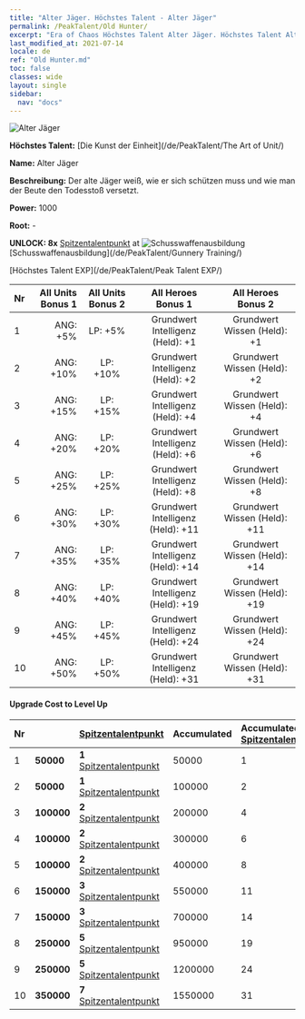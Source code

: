 ```yaml
---
title: "Alter Jäger. Höchstes Talent - Alter Jäger"
permalink: /PeakTalent/Old Hunter/
excerpt: "Era of Chaos Höchstes Talent Alter Jäger. Höchstes Talent Alter Jäger. Alter Jäger"
last_modified_at: 2021-07-14
locale: de
ref: "Old Hunter.md"
toc: false
classes: wide
layout: single
sidebar:
  nav: "docs"
---
```


  ![Alter Jäger](/images/pt/talent_2010.png)

  **Höchstes Talent:** [Die Kunst der Einheit](/de/PeakTalent/The Art of Unit/)

  **Name:** Alter Jäger

  **Beschreibung:** Der alte Jäger weiß, wie er sich schützen muss und wie man der Beute den Todesstoß versetzt.

  **Power:** 1000

  **Root:** -

  **UNLOCK: 8x** [Spitzentalentpunkt](/ItemsDE/con_934/) at ![Schusswaffenausbildung](/images/pt/talent_2008.png) [Schusswaffenausbildung](/de/PeakTalent/Gunnery Training/)

  [Höchstes Talent EXP](/de/PeakTalent/Peak Talent EXP/)

  | Nr | All Units Bonus 1 | All Units Bonus 2 | All Heroes Bonus 1 | All Heroes Bonus 2 |
  |:---|--------------:|:-------------:|:-------------:|:-------------:|
  | 1 | ANG: +5% | LP: +5% | Grundwert Intelligenz (Held): +1 | Grundwert Wissen (Held): +1 |
  | 2 | ANG: +10% | LP: +10% | Grundwert Intelligenz (Held): +2 | Grundwert Wissen (Held): +2 |
  | 3 | ANG: +15% | LP: +15% | Grundwert Intelligenz (Held): +4 | Grundwert Wissen (Held): +4 |
  | 4 | ANG: +20% | LP: +20% | Grundwert Intelligenz (Held): +6 | Grundwert Wissen (Held): +6 |
  | 5 | ANG: +25% | LP: +25% | Grundwert Intelligenz (Held): +8 | Grundwert Wissen (Held): +8 |
  | 6 | ANG: +30% | LP: +30% | Grundwert Intelligenz (Held): +11 | Grundwert Wissen (Held): +11 |
  | 7 | ANG: +35% | LP: +35% | Grundwert Intelligenz (Held): +14 | Grundwert Wissen (Held): +14 |
  | 8 | ANG: +40% | LP: +40% | Grundwert Intelligenz (Held): +19 | Grundwert Wissen (Held): +19 |
  | 9 | ANG: +45% | LP: +45% | Grundwert Intelligenz (Held): +24 | Grundwert Wissen (Held): +24 |
  | 10 | ANG: +50% | LP: +50% | Grundwert Intelligenz (Held): +31 | Grundwert Wissen (Held): +31 |


#### Upgrade Cost to Level Up

  | Nr | <i class="fas fa-coins"/> | [Spitzentalentpunkt](/ItemsDE/con_934/) | Accumulated <i class="fas fa-coins"/> | Accumulated [Spitzentalentpunkt](/ItemsDE/con_934/) |
  |:---|:--------------|:-------------|:-------------|:-------------|
  | 1 | **50000** | **1** [Spitzentalentpunkt](/ItemsDE/con_934/) | 50000 | 1 |
  | 2 | **50000** | **1** [Spitzentalentpunkt](/ItemsDE/con_934/) | 100000 | 2 |
  | 3 | **100000** | **2** [Spitzentalentpunkt](/ItemsDE/con_934/) | 200000 | 4 |
  | 4 | **100000** | **2** [Spitzentalentpunkt](/ItemsDE/con_934/) | 300000 | 6 |
  | 5 | **100000** | **2** [Spitzentalentpunkt](/ItemsDE/con_934/) | 400000 | 8 |
  | 6 | **150000** | **3** [Spitzentalentpunkt](/ItemsDE/con_934/) | 550000 | 11 |
  | 7 | **150000** | **3** [Spitzentalentpunkt](/ItemsDE/con_934/) | 700000 | 14 |
  | 8 | **250000** | **5** [Spitzentalentpunkt](/ItemsDE/con_934/) | 950000 | 19 |
  | 9 | **250000** | **5** [Spitzentalentpunkt](/ItemsDE/con_934/) | 1200000 | 24 |
  | 10 | **350000** | **7** [Spitzentalentpunkt](/ItemsDE/con_934/) | 1550000 | 31 |
